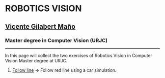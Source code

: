 # ROBOTICS VISION 
## [Vicente Gilabert Maño](https://www.linkedin.com/in/vgilabert/)
### Master degree in Computer Vision (URJC)
---

In this page will collect the two exercises of Robotics Vision in Computer Vision Master degree at URJC. 

1. [Follow line](Follow_line/FollowLine_index.md) -> Follow red line using a car simulation.

